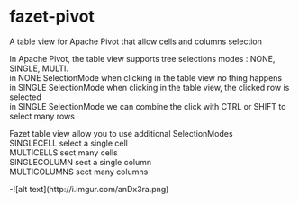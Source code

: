 fazet-pivot
===========

A table view for Apache Pivot that allow cells and columns selection
<p/>
In Apache Pivot, the table view supports tree selections modes : NONE, SINGLE, MULTI.<br/>
in NONE SelectionMode when clicking in the table view no thing happens<br/>
in SINGLE SelectionMode when clicking in the table view, the clicked row is selected<br/>
in SINGLE SelectionMode we can combine the click with CTRL or SHIFT to select many rows
<p/>
Fazet table view allow you to use additional SelectionModes<br/>
SINGLECELL select a single cell<br/>
MULTICELLS sect many cells<br/>
SINGLECOLUMN sect a single column<br/>
MULTICOLUMNS sect many columns<br/>
<p/>
-![alt text](http://i.imgur.com/anDx3ra.png)

